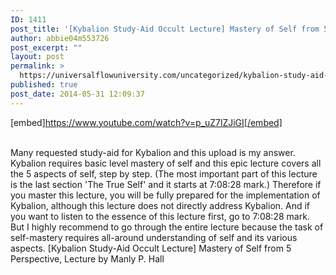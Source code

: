```yaml
---
ID: 1411
post_title: '[Kybalion Study-Aid Occult Lecture] Mastery of Self from 5 Perspective,'
author: abbie04m553726
post_excerpt: ""
layout: post
permalink: >
  https://universalflowuniversity.com/uncategorized/kybalion-study-aid-occult-lecture-mastery-of-self-from-5-perspective/
published: true
post_date: 2014-05-31 12:09:37
---
```

[embed]https://www.youtube.com/watch?v=p_uZ7lZJiGI[/embed]</br></br>
<p>Many requested study-aid for Kybalion and this upload is my answer. Kybalion requires basic level mastery of self and this epic lecture covers all the 5 aspects of self, step by step. (The most important part of this lecture is the last section 'The True Self' and it starts at 7:08:28 mark.)
Therefore if you master this lecture, you will be fully prepared for the implementation of Kybalion, although this lecture does not directly address Kybalion.
And if you want to listen to the essence of this lecture first, go to  7:08:28 mark.
But I highly recommend to go through the entire lecture because the task of self-mastery requires all-around understanding of self and its various aspects.
[Kybalion Study-Aid Occult Lecture] Mastery of Self from 5 Perspective, Lecture by Manly P. Hall</p>